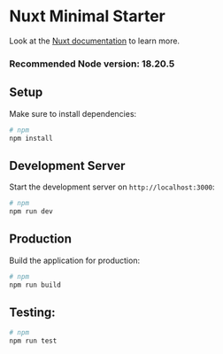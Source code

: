 # Nuxt Minimal Starter

Look at the [Nuxt documentation](https://nuxt.com/docs/getting-started/introduction) to learn more.

### Recommended Node version: 18.20.5

## Setup

Make sure to install dependencies:

```bash
# npm
npm install
```

## Development Server

Start the development server on `http://localhost:3000`:

```bash
# npm
npm run dev
```

## Production

Build the application for production:

```bash
# npm
npm run build
```

## Testing:

```bash
# npm
npm run test
```
